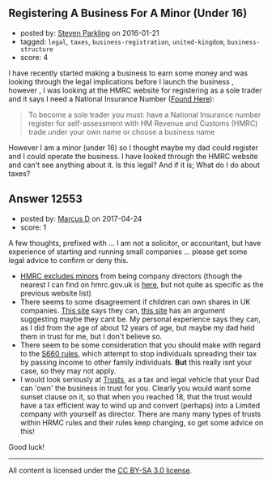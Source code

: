 ## Registering A Business For A Minor (Under 16)

- posted by: [Steven Parkling](https://stackexchange.com/users/7621257/steven-parkling) on 2016-01-21
- tagged: `legal`, `taxes`, `business-registration`, `united-kingdom`, `business-structure`
- score: 4

<p>I have recently started making a business to earn some money and was looking through the legal implications before I launch the business , however , I was looking at the HMRC website for registering as a sole trader and it says I need a National Insurance Number (<a href="https://www.gov.uk/set-up-business-uk/register-your-business-in-the-uk" rel="nofollow">Found Here</a>):</p>

<blockquote>
  <p>To become a sole trader you must:
   have a National Insurance number
  register for self-assessment with HM Revenue and Customs (HMRC)
  trade under your own name or choose a business name</p>
</blockquote>

<p>However I am a minor (under 16) so I thought maybe my dad could register and I could operate the business.
I have looked through the HMRC website and can't see anything about it.
Is this legal?
And if it is; What do I do about taxes?</p>



## Answer 12553

- posted by: [Marcus D](https://stackexchange.com/users/258531/marcus-d) on 2017-04-24
- score: 1

<p>A few thoughts, prefixed with ... I am not a solicitor, or accountant, but have experience of starting and running small companies ... please get some legal advice to confirm or deny this.</p>

<ul>
<li><a href="http://www.companylawclub.co.uk/who-can-be-a-director" rel="nofollow noreferrer">HMRC excludes minors</a> from being company directors (though the nearest I can find on hmrc.gov.uk is <a href="https://www.gov.uk/running-a-limited-company/directors-responsibilities" rel="nofollow noreferrer">here</a>, but not quite as specific as the previous website list)</li>
<li>There seems to some disagreement if children can own shares in UK companies. <a href="http://www.informdirect.co.uk/shares/can-a-child-own-shares/" rel="nofollow noreferrer">This site</a> says they can, <a href="http://www.accountingweb.co.uk/any-answers/child-buying-shares-in-parents-company" rel="nofollow noreferrer">this site</a> has an argument suggesting maybe they cant be. My personal experience says they can, as I did from the age of about 12 years of age, but maybe my dad held them in trust for me, but I don't believe so.</li>
<li>There seem to be some consideration that you should make with regard to the <a href="http://www.contractoruk.com/s660/what_is_s660_section_660.html" rel="nofollow noreferrer">S660 rules</a>, which attempt to stop individuals spreading their tax by passing income to other family individuals. <strong>But</strong> this really isnt your case, so they may not apply.</li>
<li>I would look seriously at <a href="https://www.moneyadviceservice.org.uk/en/articles/setting-up-a-trust" rel="nofollow noreferrer">Trusts</a>, as a tax and legal vehicle that your Dad can 'own' the business in trust for you. Clearly you would want some sunset clause on it, so that when you reached 18, that the trust would have a tax efficient way to wind up and convert (perhaps) into a Limited company with yourself as director. There are many many types of trusts within HRMC rules and their rules keep changing, so get some advice on this!</li>
</ul>

<p>Good luck!</p>




---

All content is licensed under the [CC BY-SA 3.0 license](https://creativecommons.org/licenses/by-sa/3.0/).
